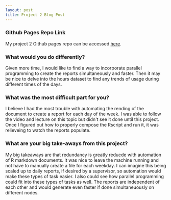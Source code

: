 ```yaml
---
layout: post
title: Project 2 Blog Post
---
```


### Github Pages Repo Link  
My project 2 Github pages repo can be accessed [here](https://github.com/kmlopez12/ST558-Project2.git).

### What would you do differently?  
Given more time, I would like to find a way to incorporate parallel programming to create the reports simultaneously and faster. Then it may be nice to delve into the hours dataset to find any trends of usage during different times of the days.

### What was the most difficult part for you?  
I believe I had the most trouble with automating the rending of the document to create a report for each day of the week. I was able to follow the video and lecture on this topic but didn't see it done until this project. Once I figured out how to properly compose the Rscript and run it, it was relieveing to watch the reports populate.

### What are your big take-aways from this project?  
My big takeaways are that redundancy is greatly reducde with automation of R markdown documents. It was nice to leave the machine running and not have to manually create a file for each weekday. I can imagine this being scaled up to daily reports, if desired by a supervisor, so automation would make these types of task easier. I also could see how parallel programming could fit into these types of tasks as well. The reports are independent of each other and would generate even faster if done simultaneuously on different nodes.
